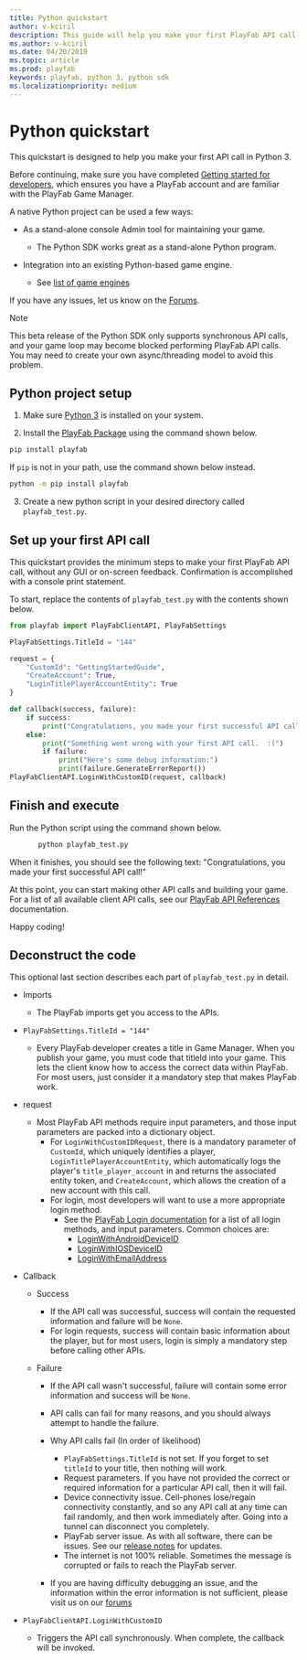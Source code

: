 ```yaml
---
title: Python quickstart
author: v-kciril
description: This guide will help you make your first PlayFab API call in Python 3.
ms.author: v-kciril
ms.date: 04/20/2019
ms.topic: article
ms.prod: playfab
keywords: playfab, python 3, python sdk
ms.localizationpriority: medium
---
```


# Python quickstart

This quickstart is designed to help you make your first API call in Python 3.

Before continuing, make sure you have completed [Getting started for developers](../../personas/developer.md), which ensures you have a PlayFab account and are familiar with the PlayFab Game Manager.

A native Python project can be used a few ways:

- As a stand-alone console Admin tool for maintaining your game.
  - The Python SDK works great as a stand-alone Python program.
  
- Integration into an existing Python-based game engine.
  - See [list of game engines](https://wiki.python.org/moin/PythonGameLibraries)

If you have any issues, let us know on the [Forums](https://community.playfab.com/index.html).

> [!NOTE]
> This beta release of the Python SDK only supports synchronous API calls, and your game loop may become blocked performing PlayFab API calls. You may need to create your own async/threading model to avoid this problem.

## Python project setup

1. Make sure [Python 3](https://www.python.org/downloads/) is installed on your system.

2. Install the [PlayFab Package](https://pypi.org/project/playfab/) using the command shown below.

```cmd
pip install playfab
```

If `pip` is not in your path, use the command shown below instead.

```cmd
python -m pip install playfab
```

3. Create a new python script in your desired directory called `playfab_test.py`.

## Set up your first API call

This quickstart provides the minimum steps to make your first PlayFab API call, without any GUI or on-screen feedback. Confirmation is accomplished with a console print statement.

To start, replace the contents of `playfab_test.py` with the contents shown below.

```python
from playfab import PlayFabClientAPI, PlayFabSettings

PlayFabSettings.TitleId = "144"

request = {
    "CustomId": "GettingStartedGuide",
    "CreateAccount": True,
    "LoginTitlePlayerAccountEntity": True
}

def callback(success, failure):
    if success:
        print("Congratulations, you made your first successful API call!")
    else:
        print("Something went wrong with your first API call.  :(")
        if failure:
            print("Here's some debug information:")
            print(failure.GenerateErrorReport())
PlayFabClientAPI.LoginWithCustomID(request, callback)
```

## Finish and execute

Run the Python script using the command shown below.

```cmd
       python playfab_test.py
```

When it finishes, you should see the following text: "Congratulations, you made your first successful API call!"
  
At this point, you can start making other API calls and building your game. For a list of all available client API calls, see our [PlayFab API References](../../api-references/index.md) documentation.

Happy coding!

## Deconstruct the code

This optional last section describes each part of `playfab_test.py` in detail.

- Imports
  - The PlayFab imports get you access to the APIs.

- `PlayFabSettings.TitleId = "144"`
  - Every PlayFab developer creates a title in Game Manager. When you publish your game, you must code that titleId into your game. This lets the client know how to access the correct data within PlayFab. For most users, just consider it a mandatory step that makes PlayFab work.

- request
  - Most PlayFab API methods require input parameters, and those input parameters are packed into a dictionary object.
    - For `LoginWithCustomIDRequest`, there is a mandatory parameter of `CustomId`, which uniquely identifies a player, `LoginTitlePlayerAccountEntity`, which automatically logs the player's `title_player_account` in and returns the associated entity token, and `CreateAccount`, which allows the creation of a new account with this call.
    - For login, most developers will want to use a more appropriate login method.
      - See the [PlayFab Login documentation](xref:titleid.playfabapi.com.client.authentication) for a list of all login methods, and input parameters. Common choices are:
        - [LoginWithAndroidDeviceID](xref:titleid.playfabapi.com.client.authentication.loginwithandroiddeviceid)
        - [LoginWithIOSDeviceID](xref:titleid.playfabapi.com.client.authentication.loginwithiosdeviceid)
        - [LoginWithEmailAddress](xref:titleid.playfabapi.com.client.authentication.loginwithemailaddress)

- Callback
  - Success
    - If the API call was successful, success will contain the requested information and failure will be `None`.
    - For login requests, success will contain basic information about the player, but for most users, login is simply a mandatory step before calling other APIs.

  - Failure
    - If the API call wasn't successful, failure will contain some error information and success will be `None`.
    - API calls can fail for many reasons, and you should always attempt to handle the failure.
    - Why API calls fail (In order of likelihood)
      - `PlayFabSettings.TitleId` is not set. If you forget to set `titleId` to your title, then nothing will work.
      - Request parameters. If you have not provided the correct or required information for a particular API call, then it will fail.
      - Device connectivity issue. Cell-phones lose/regain connectivity constantly, and so any API call at any time can fail randomly, and then work immediately after. Going into a tunnel can disconnect you completely.
      - PlayFab server issue. As with all software, there can be issues. See our [release notes](../../release-notes/index.md) for updates.
      - The internet is not 100% reliable. Sometimes the message is corrupted or fails to reach the PlayFab server.
  
    - If you are having difficulty debugging an issue, and the information within the error information is not sufficient, please visit us on our [forums](https://community.playfab.com/index.html)

- `PlayFabClientAPI.LoginWithCustomID`
  - Triggers the API call synchronously. When complete, the callback will be invoked.
